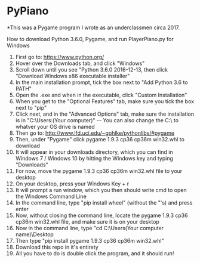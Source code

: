 # PyPiano
*This was a Pygame program I wrote as an underclassmen circa 2017. 

How to download Python 3.6.0, Pygame, and run PlayerPiano.py for Windows
1. First go to: https://www.python.org/
2. Hover over the Downloads tab, and click "Windows"
3. Scroll down until you see "Python 3.6.0 2016-12-13, then click "Download Windows x86 executable installer"
4. In the main installation prompt, tick the box next to "Add Python 3.6 to PATH"
5. Open the .exe and when in the executable, click "Custom Installation"
6. When you get to the "Optional Features" tab, make sure you tick the box next to "pip"
7. Click next, and in the "Advanced Options" tab, make sure the installation is in "C:\Users:\(Your computer)"
-- You can also change the C:\ to whatver your OS drive is named
8. Then go to: http://www.lfd.uci.edu/~gohlke/pythonlibs/#pygame
9. Then, under "Pygame" click pygame 1.9.3 cp36 cp36m win32.whl to download
10. It will appear in your downloads directory, which you can find in Windows 7 / Windows 10 by hitting the Windows key and typing "Downloads"
11. For now, move the pygame 1.9.3 cp36 cp36m win32.whl file to your desktop
12. On your desktop, press your Windows Key + r
13. It will prompt a run window, which you then should write cmd to open the Windows Command Line
14. In the command line, type "pip install wheel" (without the "'s) and press enter
15. Now, without closing the command line, locate the pygame 1.9.3 cp36 cp36m win32.whl  file, and make sure it is on your desktop
16. Now in the command line, type "cd C:\Users\(Your computer name)\Desktop
17. Then type "pip install pygame 1.9.3 cp36 cp36m win32.whl"
18. Download this repo in it's entirety 
19. All you have to do is double click the program, and it should run!
